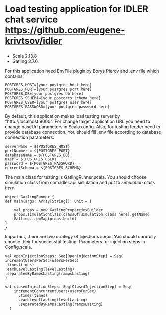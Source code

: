# Load testing application for IDLER chat service https://github.com/eugene-krivtsov/idler

###

- Scala 2.13.8
- Gatling 3.7.6

For this application need EnvFile plugin by Borys Pierov and .env file which contains:

```dotenv
POSTGRES_HOST=[your postgres host here]
POSTGRES_PORT=[your postgres port here]
POSTGRES_DB=[your postgres db here]
POSTGRES_SCHEMA=[your postgres schema here]
POSTGRES_USER=[your postgres user here]
POSTGRES_PASSWORD=[your postgres password here]
```

By default, this application makes load testing server by "http://localhost:9000". For change target application URL you
need to change baseUrl parameters in Scala config.
Also, for testing feeder need to provide database connection. You should fill .env file according to database connection
parameters.

```dotenv
serverName = ${POSTGRES_HOST}
portNumber = ${POSTGRES_PORT}
databaseName = ${POSTGRES_DB}
user = ${POSTGRES_USER}
password = ${POSTGRES_PASSWORD}
currentSchema = ${POSTGRES_SCHEMA}
```

The main class for testing is GatlingRunner.scala. You should choose simulation class from com.idler.api.simulation and
put to *simulation class here*.

```dotenv
object GatlingRunner {
def main(args: Array[String]): Unit = {

    val props = new GatlingPropertiesBuilder
    props.simulationClass(classOf[simulation class here].getName)
    Gatling.fromMap(props.build)
}
}
```

Important, there are two strategy of injections steps. You should carefully choose their for successful testing.
Parameters for injection steps in Config.scala.

```dotenv
val openInjectionSteps: Seq[OpenInjectionStep] = Seq(
incrementUsersPerSec(usersPerSec)
.times(times)
.eachLevelLasting(levelLasting)
.separatedByRampsLasting(rampsLasting)
)
```

```dotenv
val closedInjectionSteps: Seq[ClosedInjectionStep] = Seq(
    incrementConcurrentUsers(usersPerSec)
      .times(times)
      .eachLevelLasting(levelLasting)
      .separatedByRampsLasting(rampsLasting)
  )
```